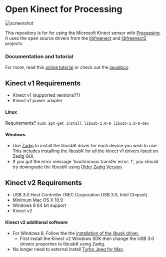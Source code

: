 # Open Kinect for Processing 

![screenshot](https://pbs.twimg.com/media/CI8UO0RXAAApEX9.png:medium)

This repository is for for using the Microsoft Kinect sensor with [Processing](http://processing.org).  It uses the open source drivers from the [libfreenect](https://github.com/OpenKinect/libfreenect) and [libfreenect2](https://github.com/OpenKinect/libfreenect2) projects. 

### Documentation and tutorial

For more, read this [online tutorial](http://shiffman.net/p5/kinect/) or check out the [javadocs](http://shiffman.net/p5/kinect/reference).

## Kinect v1 Requirements
- Kinect v1 (supported versions??)
- Kinect v1 power adapter

####  Linux

Requirements?
```sudo apt-get install libusb-1.0-0 libusb-1.0-0-dev```

#### Windows.

 - Use [Zadig](http://zadig.akeo.ie/) to install the libusbK driver for each device you wish to use. This includes installing the libusbK for all the kinect v1 drivers listed on Zadig GUI.
 - If you got the error message 'Isochronous transfer error: 1', you should try downgrade the libusbK using [Older Zadig Version](https://github.com/pbatard/libwdi/releases/download/w162/zadig-2.0.1.exe)

## Kinect v2 Requirements

- USB 3.0 Host Controller (NEC Corporation USB 3.0, Intel Chipset)
- Minimum Mac OS X 10.9
- Windows 8 64 bit support
- Kinect v2
 
#### Kinect v2 additional software
- For Windows 8, Follow the the [installation of the libusk driver.](https://github.com/OpenKinect/libfreenect2#libusbk-driver)
  - First install the Kinect v2 Windows SDK then change the USB 3.0 drivers properties to libusbK using Zadig.
- No longer need to external install  [Turbo Jpeg for Mac](http://sourceforge.net/projects/libjpeg-turbo/). 
